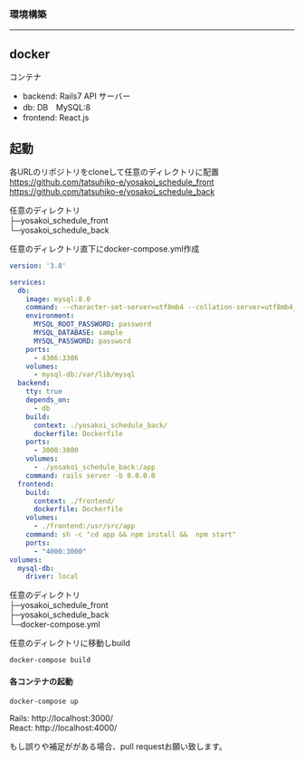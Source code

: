 ### 環境構築
***
## docker
コンテナ
- backend: Rails7 API サーバー
- db: DB　MySQL:8
- frontend: React.js

## 起動
各URLのリポジトリをcloneして任意のディレクトリに配置  
https://github.com/tatsuhiko-e/yosakoi_schedule_front 
https://github.com/tatsuhiko-e/yosakoi_schedule_back  

任意のディレクトリ  
├─yosakoi_schedule_front  
└─yosakoi_schedule_back  

任意のディレクトリ直下にdocker-compose.yml作成  
``` docker-compose.yml
version: '3.8'

services:
  db:
    image: mysql:8.0
    command: --character-set-server=utf8mb4 --collation-server=utf8mb4_unicode_ci
    environment:
      MYSQL_ROOT_PASSWORD: password
      MYSQL_DATABASE: sample
      MYSQL_PASSWORD: password
    ports:
      - 4306:3306
    volumes:
      - mysql-db:/var/lib/mysql
  backend:
    tty: true
    depends_on:
      - db
    build:
      context: ./yosakoi_schedule_back/
      dockerfile: Dockerfile
    ports:
      - 3000:3000
    volumes:
      - ./yosakoi_schedule_back:/app
    command: rails server -b 0.0.0.0
  frontend:
    build:
      context: ./frontend/
      dockerfile: Dockerfile
    volumes:
      - ./frontend:/usr/src/app
    command: sh -c "cd app && npm install &&  npm start"
    ports:
      - "4000:3000"
volumes:
  mysql-db:
    driver: local

```

任意のディレクトリ  
├─yosakoi_schedule_front  
├─yosakoi_schedule_back  
└─docker-compose.yml  

任意のディレクトリに移動しbuild
```
docker-compose build
```

#### 各コンテナの起動

```bash
docker-compose up
```

Rails: http://localhost:3000/  
React: http://localhost:4000/

もし誤りや補足ががある場合、pull requestお願い致します。
